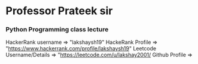 # Professor Prateek sir 
### Python Programming class lecture

HackerRank username => "lakshaysh19"
HackeRank Profile => "https://www.hackerrank.com/profile/lakshaysh19"
Leetcode Username/Details => "https://leetcode.com/u/lakshay2001/
Github Profile =>
